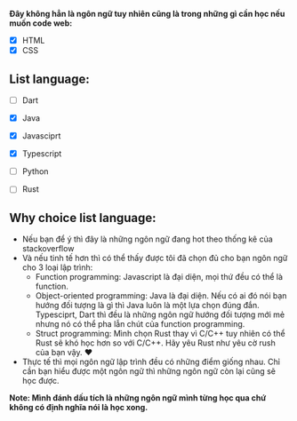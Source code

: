 **Đây không hẳn là ngôn ngữ tuy nhiên cũng là trong những gì cần học nếu muốn code web:**
- [x] HTML 
- [x] CSS

## List language:

- [ ] Dart
- [x] Java
- [x] Javasciprt
- [x] Typescript
- [ ] Python
- [ ] Rust


## Why choice list language:
- Nếu bạn để ý thì đây là những ngôn ngữ đang hot theo thống kê của stackoverflow
- Và nếu tinh tế hơn thì có thể thấy được tôi đã chọn đủ cho bạn ngôn ngữ cho 3 loại lập trình:
	- Function programming: Javascript là đại diện, mọi thứ đều có thể là function.
	- Object-oriented programming: Java là đại diện. Nếu có ai đó nói bạn hướng đối tượng là gì thì Java luôn là một lựa chọn đúng đắn. Typesciprt, Dart thì đều là những ngôn ngữ hướng đối tượng mới mẻ nhưng nó có thể pha lẫn chút của function programming.
	- Struct programming: Mình chọn Rust thay vì C/C++ tuy nhiên có thể Rust sẽ khó học hơn so với C/C++. Hãy yêu Rust như yêu cờ rush của bạn vậy. :heart: 
- Thực tế thì mọi ngôn ngữ lập trình đều có những điểm giống nhau. Chỉ cần bạn hiểu được một ngôn ngữ thì những ngôn ngữ còn lại cũng sẽ học được.

**Note: Mình đánh dấu tích là những ngôn ngữ mình từng học qua chứ không có định nghĩa nói là học xong.**